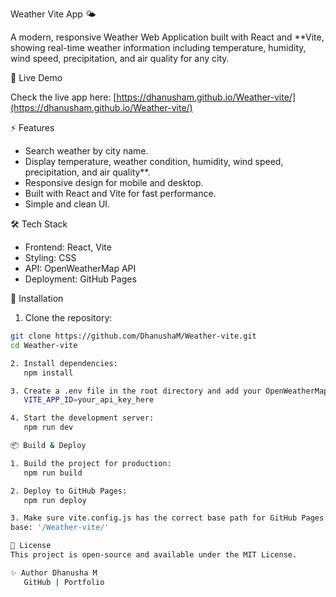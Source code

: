 Weather Vite App 🌤️

A modern, responsive Weather Web Application built with React and **Vite, showing real-time weather information including temperature, humidity, wind speed, precipitation, and air quality for any city.

 🔗 Live Demo

Check the live app here: [https://dhanusham.github.io/Weather-vite/](https://dhanusham.github.io/Weather-vite/)

⚡ Features

- Search weather by city name.
- Display temperature, weather condition, humidity, wind speed, precipitation, and air quality**.
- Responsive design for mobile and desktop.
- Built with React and Vite for fast performance.
- Simple and clean UI.

🛠️ Tech Stack

- Frontend: React, Vite
- Styling: CSS
- API: OpenWeatherMap API
- Deployment: GitHub Pages

🚀 Installation

1. Clone the repository:

```bash
git clone https://github.com/DhanushaM/Weather-vite.git
cd Weather-vite

2. Install dependencies:
   npm install

3. Create a .env file in the root directory and add your OpenWeatherMap API key:
   VITE_APP_ID=your_api_key_here

4. Start the development server:
   npm run dev

📦 Build & Deploy

1. Build the project for production:
   npm run build

2. Deploy to GitHub Pages:
   npm run deploy

3. Make sure vite.config.js has the correct base path for GitHub Pages:
base: '/Weather-vite/'

📄 License
This project is open-source and available under the MIT License.

✨ Author Dhanusha M
   GitHub | Portfolio
